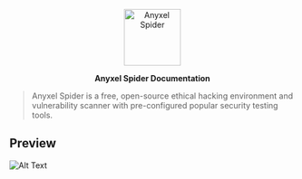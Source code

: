 <p align="center">
  <a href="https://anyxel.com">
    <img src="https://cdn.shouts.dev/media/365/anyxel-black-github.png" alt="Anyxel Spider" width="100">
  </a>
</p>

<p align="center">
<strong>Anyxel Spider Documentation</strong>
</p>

> Anyxel Spider is a free, open-source ethical hacking environment and vulnerability scanner with pre-configured popular security testing tools.

## Preview
![Alt Text](https://cdn.shouts.dev/media/425/anyxel-spider.gif)
